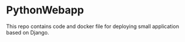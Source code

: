 # PythonWebapp
This repo contains code and docker file for deploying small application based on Django.
